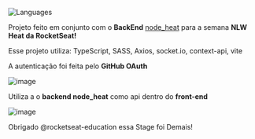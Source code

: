 ![Languages](https://img.shields.io/github/languages/top/nilsonsierota/web)

Projeto feito em conjunto com o **BackEnd** [node_heat](https://github.com/nilsonsierota/node_heat) para a semana **NLW Heat da RocketSeat!**

Esse projeto utiliza:
  TypeScript, 
  SASS, 
  Axios, 
  socket.io, 
  context-api, 
  vite

A autenticação foi feita pelo **GitHub OAuth**

![image](https://user-images.githubusercontent.com/15880212/138386394-f4ab8ab3-d0ca-4ef2-8580-559a147f7967.png)

Utiliza a o **backend node_heat** como api dentro do **front-end**

![image](https://user-images.githubusercontent.com/15880212/138386314-a2169f14-c17f-4454-bcfb-fa9b43550f2d.png)

Obrigado @rocketseat-education essa Stage foi Demais!
